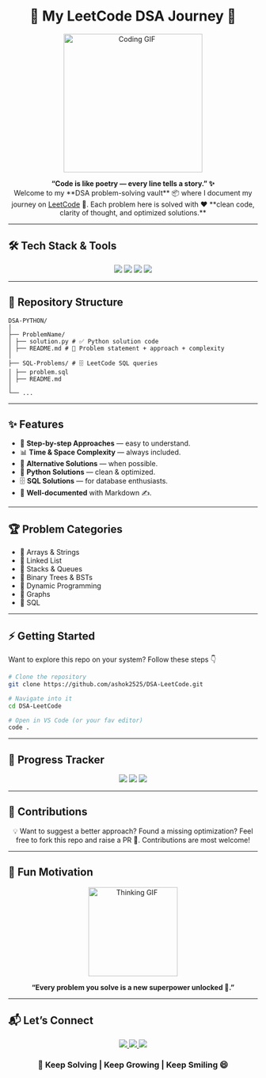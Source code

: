 <h1 align="center">🌟 My LeetCode DSA Journey 🚀</h1>

<p align="center">
  <img src="https://github.com/AshokKumar2525/DSA_PYTHON/blob/main/assets/coding.gif" width="280px" alt="Coding GIF"/>
</p>

<p align="center">
  <b>“Code is like poetry — every line tells a story.” ✨</b>  
  <br/>
  Welcome to my **DSA problem-solving vault** 📦 where I document my journey on <a href="https://leetcode.com">LeetCode</a> 🧩.  
  Each problem here is solved with ❤️ **clean code, clarity of thought, and optimized solutions.**  
</p>

---

## 🛠️ Tech Stack & Tools  

<p align="center">
  <img src="https://img.shields.io/badge/Language-Python-blue?style=flat-square&logo=python"/>
  <img src="https://img.shields.io/badge/DSA-LeetCode-orange?style=flat-square&logo=leetcode"/>
  <img src="https://img.shields.io/badge/Editor-VS%20Code-green?style=flat-square&logo=visual-studio-code"/>
  <img src="https://img.shields.io/badge/Version%20Control-GitHub-black?style=flat-square&logo=github"/>
</p>

---

## 📂 Repository Structure  
```
DSA-PYTHON/
│
├── ProblemName/
│ ├── solution.py # ✅ Python solution code
│ ├── README.md # 📝 Problem statement + approach + complexity
│
├── SQL-Problems/ # 🗄️ LeetCode SQL queries
│ ├── problem.sql
│ ├── README.md
│
└── ...
```


---

## ✨ Features  

- 🧠 **Step-by-step Approaches** — easy to understand.  
- 📊 **Time & Space Complexity** — always included.  
- 🔄 **Alternative Solutions** — when possible.  
- 🐍 **Python Solutions** — clean & optimized.  
- 🗄️ **SQL Solutions** — for database enthusiasts.  
- 📖 **Well-documented** with Markdown ✍️.  

---

## 🏆 Problem Categories  

- 🔹 Arrays & Strings  
- 🔹 Linked List  
- 🔹 Stacks & Queues  
- 🔹 Binary Trees & BSTs  
- 🔹 Dynamic Programming  
- 🔹 Graphs  
- 🔹 SQL  

---

## ⚡ Getting Started  

Want to explore this repo on your system? Follow these steps 👇  

```bash
# Clone the repository
git clone https://github.com/ashok2525/DSA-LeetCode.git

# Navigate into it
cd DSA-LeetCode

# Open in VS Code (or your fav editor)
code .
```

---
## 🎯 Progress Tracker
<p align="center">
  <img src="https://img.shields.io/badge/Problems%20Solved-700+-brightgreen?style=for-the-badge&logo=leetcode"/> 
  <img src="https://img.shields.io/badge/Language-Python%20%26%20SQL-yellow?style=for-the-badge&logo=python"/> 
  <img src="https://img.shields.io/badge/Goal-Consistency-blueviolet?style=for-the-badge"/>
</p>

---
## 🤝 Contributions
<p align = "center">
💡 Want to suggest a better approach? Found a missing optimization?
Feel free to fork this repo and raise a PR 🚀. Contributions are most welcome!
</p>

---
## 🌈 Fun Motivation
<p align="center"> 
  <img src="https://github.com/AshokKumar2525/DSA_PYTHON/blob/main/assets/thinking.gif" width="180px" alt="Thinking GIF"/> 
</p> 
<p align="center"> <b>“Every problem you solve is a new superpower unlocked 🦸.”</b> </p>

---

## 📬 Let’s Connect
<p align="center"> 
  <a href="https://leetcode.com/u/Ashok_Kumar_25">
    <img src="https://img.shields.io/badge/LeetCode-Profile-orange?style=for-the-badge&logo=leetcode"/>
  </a> 
  <a href="https://github.com/AshokKumar2525">
    <img src="https://img.shields.io/badge/GitHub-AshokKumar2525-black?style=for-the-badge&logo=github"/>
  </a> 
  <a href="https://www.linkedin.com/in/ashok025">
    <img src="https://img.shields.io/badge/LinkedIn-ashok-blue?style=for-the-badge&logo=linkedin"/>
  </a> 
</p> 
<h3 align="center">🚀 Keep Solving | Keep Growing | Keep Smiling 😄</h3> 

